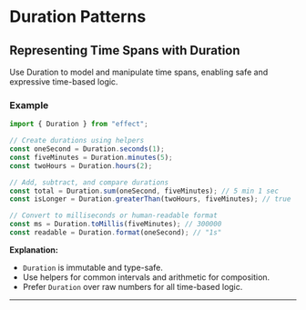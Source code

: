 # Duration Patterns

## Representing Time Spans with Duration

Use Duration to model and manipulate time spans, enabling safe and expressive time-based logic.

### Example

```typescript
import { Duration } from "effect";

// Create durations using helpers
const oneSecond = Duration.seconds(1);
const fiveMinutes = Duration.minutes(5);
const twoHours = Duration.hours(2);

// Add, subtract, and compare durations
const total = Duration.sum(oneSecond, fiveMinutes); // 5 min 1 sec
const isLonger = Duration.greaterThan(twoHours, fiveMinutes); // true

// Convert to milliseconds or human-readable format
const ms = Duration.toMillis(fiveMinutes); // 300000
const readable = Duration.format(oneSecond); // "1s"

```

**Explanation:**  
- `Duration` is immutable and type-safe.
- Use helpers for common intervals and arithmetic for composition.
- Prefer `Duration` over raw numbers for all time-based logic.

---

